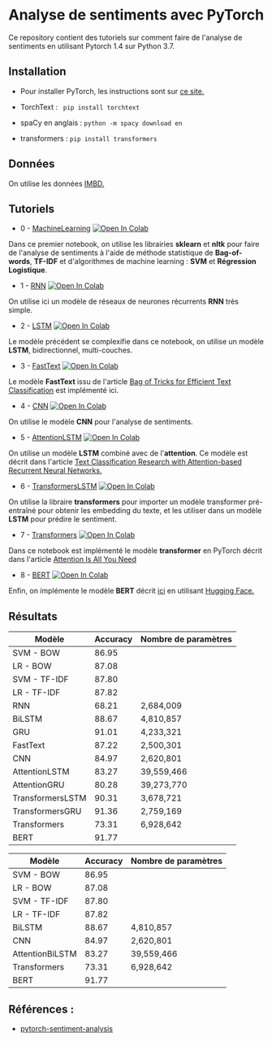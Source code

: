 # Analyse de sentiments avec PyTorch

Ce repository contient des tutoriels sur comment faire de l'analyse de sentiments en utilisant Pytorch 1.4 sur Python 3.7. 

## Installation 

 - Pour installer PyTorch, les instructions sont sur [ce site.](https://pytorch.org/get-started/locally/) 

 - TorchText : ` pip install torchtext`
 
 - spaCy en anglais : `python -m spacy download en`
 
 - transformers : `pip install transformers`
## Données

On utilise les données [IMBD.](https://ai.stanford.edu/~amaas/data/sentiment/)
## Tutoriels

 - 0 - [MachineLearning](https://github.com/aminaghoul/sentiment-analysis/blob/master/0-MachineLearning.ipynb) [![Open In Colab](https://colab.research.google.com/assets/colab-badge.svg)](https://colab.research.google.com/github/bentrevett/pytorch-sentiment-analysis/blob/master/1%20-%20Simple%20Sentiment%20Analysis.ipynb)
 
 Dans ce premier notebook, on utilise les librairies **sklearn** et **nltk** pour faire de l'analyse de sentiments à l'aide de méthode statistique de **Bag-of-words**, **TF-IDF** et d'algorithmes de machine learning : **SVM** et **Régression Logistique**.

 - 1 - [RNN](https://github.com/aminaghoul/sentiment-analysis/blob/master/1-RNN-Simple.ipynb) [![Open In Colab](https://colab.research.google.com/assets/colab-badge.svg)](https://colab.research.google.com/github/bentrevett/pytorch-sentiment-analysis/blob/master/1%20-%20Simple%20Sentiment%20Analysis.ipynb)

On utilise ici un modèle de réseaux de neurones récurrents **RNN** très simple.

 - 2 - [LSTM](https://github.com/aminaghoul/sentiment-analysis/blob/master/0-MachineLearning.ipynb) [![Open In Colab](https://colab.research.google.com/assets/colab-badge.svg)](https://colab.research.google.com/github/bentrevett/pytorch-sentiment-analysis/blob/master/1%20-%20Simple%20Sentiment%20Analysis.ipynb)
 
 Le modèle précédent se complexifie dans ce notebook, on utilise un modèle **LSTM**, bidirectionnel, multi-couches. 
 
 - 3 - [FastText](https://github.com/aminaghoul/sentiment-analysis/blob/master/3-FastText.ipynb) [![Open In Colab](https://colab.research.google.com/assets/colab-badge.svg)](https://colab.research.google.com/github/bentrevett/pytorch-sentiment-analysis/blob/master/1%20-%20Simple%20Sentiment%20Analysis.ipynb)

Le modèle **FastText** issu de l'article [Bag of Tricks for Efficient Text Classification](https://arxiv.org/abs/1607.01759) est implémenté ici.

 - 4 - [CNN](https://github.com/aminaghoul/sentiment-analysis/blob/master/4-CNN.ipynb) [![Open In Colab](https://colab.research.google.com/assets/colab-badge.svg)](https://colab.research.google.com/github/bentrevett/pytorch-sentiment-analysis/blob/master/1%20-%20Simple%20Sentiment%20Analysis.ipynb)
 
On utilise le modèle **CNN** pour l'analyse de sentiments.
 
 - 5 - [AttentionLSTM](https://github.com/aminaghoul/sentiment-analysis/blob/master/5-AttentionLSTM.ipynb) [![Open In Colab](https://colab.research.google.com/assets/colab-badge.svg)](https://colab.research.google.com/github/bentrevett/pytorch-sentiment-analysis/blob/master/1%20-%20Simple%20Sentiment%20Analysis.ipynb)
 
 On utilise un modèle **LSTM** combiné avec de l'**attention**. Ce modèle est décrit dans l'article [Text Classification Research with Attention-based Recurrent Neural Networks.](https://www.researchgate.net/publication/323130660_Text_Classification_Research_with_Attention-based_Recurrent_Neural_Networks)
 
 - 6 - [TransformersLSTM](https://github.com/aminaghoul/sentiment-analysis/blob/master/0-MachineLearning.ipynb) [![Open In Colab](https://colab.research.google.com/assets/colab-badge.svg)](https://colab.research.google.com/github/bentrevett/pytorch-sentiment-analysis/blob/master/1%20-%20Simple%20Sentiment%20Analysis.ipynb)
 
On utilise la libraire **transformers** pour importer un modèle transformer pré-entraîné pour obtenir les embedding du texte, et les utiliser dans un modèle **LSTM** pour prédire le sentiment.
 
 - 7 - [Transformers](https://github.com/aminaghoul/sentiment-analysis/blob/master/7-Transorfmers.ipynb) [![Open In Colab](https://colab.research.google.com/assets/colab-badge.svg)](https://colab.research.google.com/github/bentrevett/pytorch-sentiment-analysis/blob/master/1%20-%20Simple%20Sentiment%20Analysis.ipynb)

Dans ce notebook est implémenté le modèle **transformer** en PyTorch décrit dans l'article [Attention Is All You Need](https://arxiv.org/pdf/1706.03762v5.pdf)
 
  - 8 - [BERT](https://github.com/aminaghoul/sentiment-analysis/blob/master/8-BERT.ipynb) [![Open In Colab](https://colab.research.google.com/assets/colab-badge.svg)](https://colab.research.google.com/github/bentrevett/pytorch-sentiment-analysis/blob/master/1%20-%20Simple%20Sentiment%20Analysis.ipynb)

 Enfin, on implémente le modèle **BERT** décrit [ici](https://arxiv.org/abs/1810.04805) en utilisant [Hugging Face.](https://github.com/huggingface/transformers) 
 
 ## Résultats
 
Modèle          |Accuracy|Nombre de paramètres|
----------------|--------|--------------------|
SVM - BOW       | 86.95  |                    |
LR - BOW        | 87.08  |                    |
SVM - TF-IDF    | 87.80  |                    | 
LR - TF-IDF     | 87.82  |                    |
RNN             | 68.21  |     2,684,009      |
BiLSTM          | 88.67  |     4,810,857      |
GRU             | 91.01  |     4,233,321      |
FastText        | 87.22  |     2,500,301      |
CNN             | 84.97  |     2,620,801      |
AttentionLSTM   | 83.27  |     39,559,466     |
AttentionGRU    | 80.28  |     39,273,770     |
TransformersLSTM| 90.31  |     3,678,721      |
TransformersGRU | 91.36  |     2,759,169      |
Transformers    | 73.31  |     6,928,642      |
BERT            | 91.77  | 

Modèle          |Accuracy|Nombre de paramètres|
----------------|--------|--------------------|
SVM - BOW       | 86.95  |                    |
LR - BOW        | 87.08  |                    |
SVM - TF-IDF    | 87.80  |                    | 
LR - TF-IDF     | 87.82  |                    |
BiLSTM          | 88.67  |     4,810,857      |
CNN             | 84.97  |     2,620,801      |
AttentionBiLSTM | 83.27  |     39,559,466     |
Transformers    | 73.31  |     6,928,642      |
BERT            | 91.77  | 
   
   
 ## Références : 
 
 - [pytorch-sentiment-analysis ](https://github.com/bentrevett/pytorch-sentiment-analysis#tutorials) 

